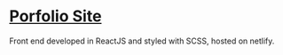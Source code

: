 # [Porfolio Site](https://zachboudreaux.netlify.app/)

Front end developed in ReactJS and styled with SCSS, hosted on netlify.